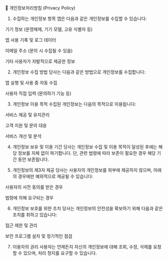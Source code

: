 📄 개인정보처리방침 (Privacy Policy)

1. 수집하는 개인정보 항목
앱은 다음과 같은 개인정보를 수집할 수 있습니다:

기기 정보 (운영체제, 기기 모델, 고유 식별자 등)

앱 사용 기록 및 로그 데이터

이메일 주소 (문의 시 수집될 수 있음)

기타 사용자가 자발적으로 제공한 정보

2. 개인정보 수집 방법
당사는 다음과 같은 방법으로 개인정보를 수집합니다:

앱 실행 및 사용 중 자동 수집

사용자 직접 입력 (문의하기 기능 등)

3. 개인정보 이용 목적
수집된 개인정보는 다음의 목적으로 이용됩니다:

서비스 제공 및 유지관리

고객 지원 및 문의 대응

서비스 개선 및 분석

4. 개인정보 보유 및 이용 기간
당사는 개인정보 수집 및 이용 목적이 달성된 후에는 해당 정보를 지체 없이 파기합니다.
단, 관련 법령에 따라 보존이 필요한 경우 해당 기간 동안 보존됩니다.

5. 개인정보의 제3자 제공
당사는 사용자의 개인정보를 외부에 제공하지 않으며, 아래의 경우에만 예외적으로 제공될 수 있습니다:

사용자의 사전 동의를 받은 경우

법령에 의해 요구되는 경우

6. 개인정보 보호를 위한 조치
당사는 개인정보의 안전성을 확보하기 위해 다음과 같은 조치를 취하고 있습니다:

접근 제한 및 관리

보안 프로그램 설치 및 정기적인 점검

7. 이용자의 권리
사용자는 언제든지 자신의 개인정보에 대해 조회, 수정, 삭제를 요청할 수 있으며,
처리 정지를 요구할 수 있습니다.
